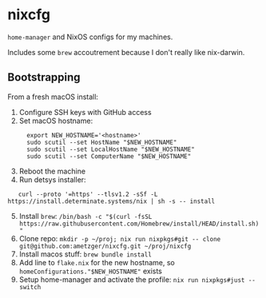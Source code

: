 # nixcfg

`home-manager` and NixOS configs for my machines.

Includes some `brew` accoutrement because I don't really like nix-darwin.

## Bootstrapping
From a fresh macOS install:

1. Configure SSH keys with GitHub access
2. Set macOS hostname:
   ```
     export NEW_HOSTNAME='<hostname>'
     sudo scutil --set HostName "$NEW_HOSTNAME"
     sudo scutil --set LocalHostName "$NEW_HOSTNAME"
     sudo scutil --set ComputerName "$NEW_HOSTNAME"
   ```
3. Reboot the machine
4. Run detsys installer:
```
   curl --proto '=https' --tlsv1.2 -sSf -L https://install.determinate.systems/nix | sh -s -- install
   ```
5. Install `brew`: `/bin/bash -c "$(curl -fsSL https://raw.githubusercontent.com/Homebrew/install/HEAD/install.sh)"`
6. Clone repo: `mkdir -p ~/proj; nix run nixpkgs#git -- clone git@github.com:ametzger/nixcfg.git ~/proj/nixcfg`
7. Install macos stuff: `brew bundle install`
8. Add line to `flake.nix` for the new hostname, so `homeConfigurations."$NEW_HOSTNAME"` exists
9. Setup home-manager and activate the profile: `nix run nixpkgs#just -- switch`
